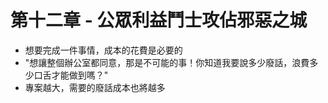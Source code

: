 # 第十二章 - 公眾利益鬥士攻佔邪惡之城

* 想要完成一件事情，成本的花費是必要的
* "想讓整個辦公室都同意，那是不可能的事！你知道我要說多少廢話，浪費多少口舌才能做到嗎？"
* 專案越大，需要的廢話成本也將越多
